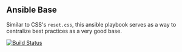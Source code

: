 ## Ansible Base

Similar to CSS's `reset.css`, this ansible playbook serves as a way to centralize best practices as a very good base.

[![Build Status](https://circleci.com/gh/verygood-ops/verygood.ansible-base.svg?&style=shield&circle-token=)](https://circleci.com/gh/verygood-ops/verygood.ansible-base)
